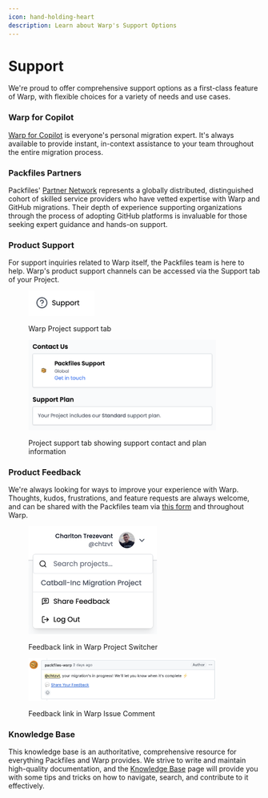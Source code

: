 ```yaml
---
icon: hand-holding-heart
description: Learn about Warp's Support Options
---
```


# Support

We're proud to offer comprehensive support options as a first-class feature of Warp, with flexible choices for a variety of needs and use cases.&#x20;

### Warp for Copilot

[Warp for Copilot](copilot-chat.md) is everyone's personal migration expert. It's always available to provide instant, in-context assistance to your team throughout the entire migration process.

### Packfiles Partners

Packfiles' [Partner Network](partners.md) represents a globally distributed, distinguished cohort of skilled service providers who have vetted expertise with Warp and GitHub migrations. Their depth of experience supporting organizations through the process of adopting GitHub platforms is invaluable for those seeking expert guidance and hands-on support.

### Product Support

For support inquiries related to Warp itself, the Packfiles team is here to help. Warp's product support channels can be accessed via the Support tab of your Project.

<figure><img src="../../.gitbook/assets/image (3).png" alt="" width="132"><figcaption><p>Warp Project support tab</p></figcaption></figure>

<figure><img src="../../.gitbook/assets/image (3) (2).png" alt="" width="375"><figcaption><p>Project support tab showing support contact and plan information</p></figcaption></figure>

### Product Feedback

We're always looking for ways to improve your experience with Warp. Thoughts, kudos, frustrations, and feature requests are always welcome, and can be shared with the Packfiles team via [this form](https://pack.fm/warp/feedback) and throughout Warp.

<figure><img src="../../.gitbook/assets/image (1) (3).png" alt="" width="257"><figcaption><p>Feedback link in Warp Project Switcher</p></figcaption></figure>

<figure><img src="../../.gitbook/assets/image (2) (3).png" alt="" width="375"><figcaption><p>Feedback link in Warp Issue Comment</p></figcaption></figure>

### Knowledge Base

This knowledge base is an authoritative, comprehensive resource for everything Packfiles and Warp provides. We strive to write and maintain high-quality documentation, and the [Knowledge Base](./#knowledge-base) page will provide you with some tips and tricks on how to navigate, search, and contribute to it effectively.&#x20;
